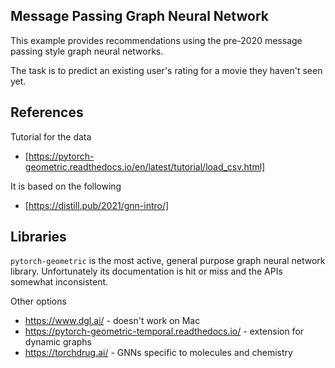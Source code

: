 ## Message Passing Graph Neural Network

This example provides recommendations using the pre-2020 message passing style graph neural networks.

The task is to predict an existing user's rating for a movie they haven't seen yet.

## References
Tutorial for the data
* [https://pytorch-geometric.readthedocs.io/en/latest/tutorial/load_csv.html]

It is based on the following

* [https://distill.pub/2021/gnn-intro/]

## Libraries

`pytorch-geometric` is the most active, general purpose graph neural network library. Unfortunately its documentation is hit or miss and the APIs somewhat inconsistent.

Other options

* https://www.dgl.ai/ - doesn't work on Mac
* https://pytorch-geometric-temporal.readthedocs.io/ - extension for dynamic graphs
* https://torchdrug.ai/ - GNNs specific to molecules and chemistry

